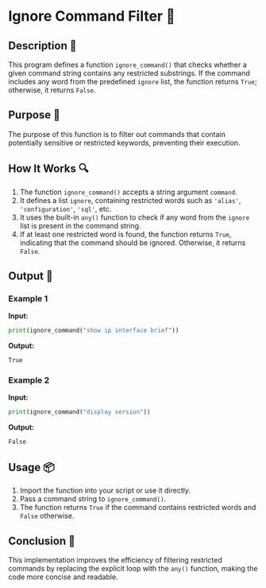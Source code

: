 # Ignore Command Filter 🛑

## Description 📝

This program defines a function `ignore_command()` that checks whether a given command string contains any restricted substrings.
If the command includes any word from the predefined `ignore` list, the function returns `True`; otherwise, it returns `False`.

## Purpose 🎯

The purpose of this function is to filter out commands that contain potentially sensitive or restricted keywords, preventing their execution.

## How It Works 🔍

1. The function `ignore_command()` accepts a string argument `command`.
2. It defines a list `ignore`, containing restricted words such as `'alias'`, `'configuration'`, `'sql'`, etc.
3. It uses the built-in `any()` function to check if any word from the `ignore` list is present in the command string.
4. If at least one restricted word is found, the function returns `True`, indicating that the command should be ignored. Otherwise, it returns `False`.

## Output 📜

### Example 1

**Input:**

```python
print(ignore_command("show ip interface brief"))
```

**Output:**

```
True
```

### Example 2

**Input:**

```python
print(ignore_command("display version"))
```

**Output:**

```
False
```

## Usage 📦

1. Import the function into your script or use it directly.
2. Pass a command string to `ignore_command()`.
3. The function returns `True` if the command contains restricted words and `False` otherwise.

## Conclusion 🚀

This implementation improves the efficiency of filtering restricted commands by replacing the explicit loop with the `any()` function, making the code more concise and readable.

